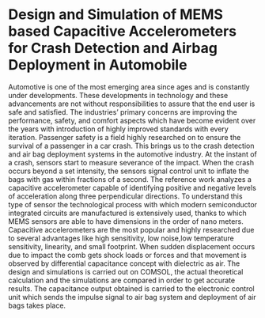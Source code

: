 # Design and Simulation of MEMS based Capacitive Accelerometers for Crash Detection and Airbag Deployment in Automobile

Automotive is one of the most emerging area since ages and is constantly under developments. These developments in technology and these advancements are not without responsibilities to assure that the end user is safe and satisfied. The industries’ primary concerns are improving the performance, safety, and comfort aspects which have become evident over the years with introduction of highly improved standards with every iteration. Passenger safety is a field highly researched on to ensure the survival of a passenger in a car crash. This brings us to the crash detection and air bag deployment systems in the automotive industry. At the instant of a crash, sensors start to measure severance of the impact. When the crash occurs beyond a set intensity, the sensors signal control unit to inflate the bags with gas within fractions of a
second. The reference work analyzes a capacitive accelerometer capable of identifying positive and negative levels of acceleration along three perpendicular directions. To understand this type of sensor the technological process with which modern semiconductor integrated circuits are manufactured is extensively used, thanks to which MEMS sensors are able to have dimensions in the order of nano meters.  Capacitive accelerometers are the most popular and highly researched due to several advantages like high sensitivity, low noise,low temperature sensitivity, linearity, and small footprint. When sudden displacement occurs
due to impact the comb gets shock loads or forces and that movement is observed by differential capacitance concept with dielectric as air. The design and simulations  is carried out on COMSOL, the actual theoretical calculation and the simulations are compared in order to get accurate results. The capacitance output obtained is carried to the electronic control unit which sends the impulse signal to air bag system and deployment of air bags takes place.
